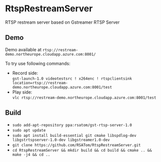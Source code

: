 # RtspRestreamServer
RTSP restream server based on Gstreamer RTSP Server

## Demo

Demo available at `rtsp://restream-demo.northeurope.cloudapp.azure.com:8001/`

To try use following commands:
* Record side:  
`gst-launch-1.0 videotestsrc ! x264enc ! rtspclientsink location=rtsp://restream-demo.northeurope.cloudapp.azure.com:8001/test`
* Play side:  
`vlc rtsp://restream-demo.northeurope.cloudapp.azure.com:8001/test`

## Build

* `sudo add-apt-repository ppa:rsatom/gst-rtsp-server-1.0`
* `sudo apt update`
* `sudo apt install build-essential git cmake libspdlog-dev libgstrtspserver-1.0-dev libgstreamer1.0-dev`
* `git clone https://github.com/RSATom/RtspRestreamServer.git`
* `cd RtspRestreamServer && mkdir build && cd build && cmake .. && make -j4 && cd ..`
